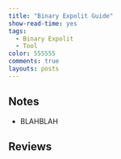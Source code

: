 ```yaml
---
title: "Binary Expolit Guide"
show-read-time: yes
tags:
  - Binary Expolit
  - Tool
color: 555555
comments: true
layouts: posts
---
```


## Notes
-  BLAHBLAH

## Reviews

 













